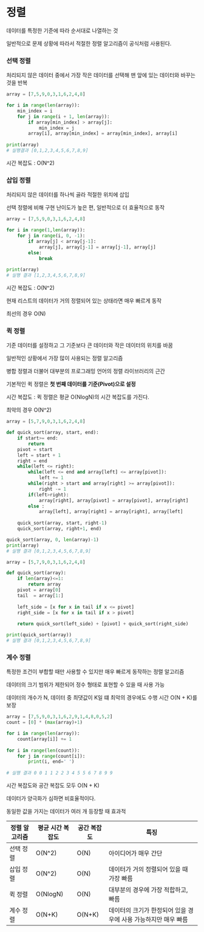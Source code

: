 # 정렬

데이터를 특정한 기준에 따라 순서대로 나열하는 것

일반적으로 문제 상황에 따라서 적절한 정렬 알고리즘이 공식처럼 사용된다.



### 선택 정렬

처리되지 않은 데이터 중에서 가장 작은 데이터를 선택해 맨 앞에 있는 데이터와 바꾸는 것을 반복

```python
array = [7,5,9,0,3,1,6,2,4,8]

for i in range(len(array)):
    min_index = i
    for j in range(i + 1, len(array)):
        if array[min_index] > array[j]:
            min_index = j
        array[i], array[min_index] = array[min_index], array[i]
        
print(array)
# 실행결과 [0,1,2,3,4,5,6,7,8,9]
```

시간 복잡도 : O(N^2)



### 삽입 정렬

처리되지 않은 데이터를 하나씩 골라 적절한 위치에 삽입

선택 정렬에 비해 구현 난이도가 높은 편, 일반적으로 더 효율적으로 동작

```python
array = [7,5,9,0,3,1,6,2,4,8]

for i in range(1,len(array)):
    for j in range(i, 0, -1):
        if array[j] < array[j-1]:
            array[j], array[j-1] = array[j-1], array[j]
        else:
            break
            
print(array)
# 실행 결과 [1,2,3,4,5,6,7,8,9]
```

시간 복잡도 : O(N^2)

현재 리스트의 데이터가 거의 정렬되어 있는 상태라면 매우 빠르게 동작

최선의 경우 O(N)



### 퀵 정렬

기준 데이터를 설정하고 그 기준보다 큰 데이터와 작은 데이터의 위치를 바꿈

일반적인 상황에서 가장 많이 사용되는 정렬 알고리즘

병합 정렬과 더불어 대부분의 프로그래밍 언어의 정렬 라이브러리의 근간

기본적인 퀵 정렬은 **첫 번째 데이터를 기준(Pivot)으로 설정**

시간 복잡도 : 퀵 정렬은 평균 O(NlogN)의 시간 복잡도를 가진다.

최악의 경우 O(N^2)

```python
array = [5,7,9,0,3,1,6,2,4,8]

def quick_sort(array, start, end):
	if start>= end:
    	return
	pivot = start
    left = start + 1
    right = end
    while(left <= right):
        while(left <= end and array[left] <= array[pivot]):
            left += 1
        while(right > start and array[right] >= array[pivot]):
            right -= 1
        if(left>right):
            array[right], array[pivot] = array[pivot], array[right]
        else :
            array[left], array[right] = array[right], array[left]
            
    quick_sort(array, start, right-1)
    quick_sort(array, right+1, end)

quick_sort(array, 0, len(array)-1)
print(array)
# 실행 결과 [0,1,2,3,4,5,6,7,8,9]
```

```python
array = [5,7,9,0,3,1,6,2,4,8]

def quick_sort(array):
    if len(array)<=1:
        return array
   	pivot = array[0]
    tail  = array[1:]
    
    left_side = [x for x in tail if x <= pivot]
    right_side = [x for x in tail if x > pivot]
    
    return quick_sort(left_side) + [pivot] + quick_sort(right_side)

print(quick_sort(array))
# 실행 결과 [0,1,2,3,4,5,6,7,8,9]
```



### 계수 정렬

특정한 조건이 부합할 때만 사용할 수 있지만 매우 빠르게 동작하는 정렬 알고리즘

데이터의 크기 범위가 제한되어 정수 형태로 표현할 수 있을  때 사용 가능

데이터의 개수가 N, 데이터 중 최댓값이 K일 떄 최악의 경우에도 수행 시간 O(N + K)를 보장

```python
array = [7,5,9,0,3,1,6,2,9,1,4,8,0,5,2]
count = [0] * (max(array)+1)

for i in range(len(array)):
    count[array[i]] += 1
    
for i in range(len(count)):
    for j in range(count[i]):
        print(i, end=' ')
        
# 실행 결과 0 0 1 1 2 2 3 4 5 5 6 7 8 9 9
```

시간 복잡도와 공간 복잡도 모두 O(N + K)

데이터가 양극화가 심하면 비효율적이다.

동일한 값을 가지는 데이터가 여러 개 등장할 때 효과적

| 정렬 알고리즘 | 평균 시간 복잡도 | 공간 복잡도 | 특징                                                         |
| ------------- | ---------------- | ----------- | ------------------------------------------------------------ |
| 선택 정렬     | O(N^2)           | O(N)        | 아이디어가 매우 간단                                         |
| 삽입 정렬     | O(N^2)           | O(N)        | 데이터가 거의 정렬되어 있을 때 가장 빠름                     |
| 퀵 정렬       | O(NlogN)         | O(N)        | 대부분의 경우에 가장 적합하고, 빠름                          |
| 계수 정렬     | O(N+K)           | O(N+K)      | 데이터의 크기가 한정되어 있을 경우에 사용 가능하지만 매우 빠름 |

